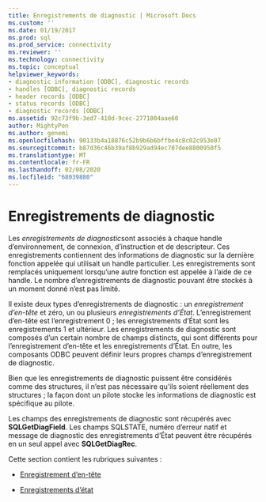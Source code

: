 ```yaml
---
title: Enregistrements de diagnostic | Microsoft Docs
ms.custom: ''
ms.date: 01/19/2017
ms.prod: sql
ms.prod_service: connectivity
ms.reviewer: ''
ms.technology: connectivity
ms.topic: conceptual
helpviewer_keywords:
- diagnostic information [ODBC], diagnostic records
- handles [ODBC], diagnostic records
- header records [ODBC]
- status records [ODBC]
- diagnostic records [ODBC]
ms.assetid: 92c73f9b-3ed7-410d-9cec-2771004aae60
author: MightyPen
ms.author: genemi
ms.openlocfilehash: 90133b4a18876c52b9b6b6bffbe4c8c02c953e07
ms.sourcegitcommit: b87d36c46b39af8b929ad94ec707dee8800950f5
ms.translationtype: MT
ms.contentlocale: fr-FR
ms.lasthandoff: 02/08/2020
ms.locfileid: "68039880"
---
```

# <a name="diagnostic-records"></a>Enregistrements de diagnostic
Les *enregistrements de diagnostic*sont associés à chaque handle d’environnement, de connexion, d’instruction et de descripteur. Ces enregistrements contiennent des informations de diagnostic sur la dernière fonction appelée qui utilisait un handle particulier. Les enregistrements sont remplacés uniquement lorsqu’une autre fonction est appelée à l’aide de ce handle. Le nombre d’enregistrements de diagnostic pouvant être stockés à un moment donné n’est pas limité.  
  
 Il existe deux types d’enregistrements de diagnostic : un *enregistrement d’en-tête* et zéro, un ou plusieurs *enregistrements d’État*. L’enregistrement d’en-tête est l’enregistrement 0 ; les enregistrements d’État sont les enregistrements 1 et ultérieur. Les enregistrements de diagnostic sont composés d’un certain nombre de champs distincts, qui sont différents pour l’enregistrement d’en-tête et les enregistrements d’État. En outre, les composants ODBC peuvent définir leurs propres champs d’enregistrement de diagnostic.  
  
 Bien que les enregistrements de diagnostic puissent être considérés comme des structures, il n’est pas nécessaire qu’ils soient réellement des structures ; la façon dont un pilote stocke les informations de diagnostic est spécifique au pilote.  
  
 Les champs des enregistrements de diagnostic sont récupérés avec **SQLGetDiagField**. Les champs SQLSTATE, numéro d’erreur natif et message de diagnostic des enregistrements d’État peuvent être récupérés en un seul appel avec **SQLGetDiagRec**.  
  
 Cette section contient les rubriques suivantes :  
  
-   [Enregistrement d’en-tête](../../../odbc/reference/develop-app/header-record.md)  
  
-   [Enregistrements d’état](../../../odbc/reference/develop-app/status-records.md)
